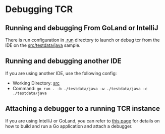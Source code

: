 # Debugging TCR

## Running and debugging From GoLand or IntelliJ

There is run configuration in [.run](../.run) directory to launch or debug tcr from
the IDE on the [src/testdata/java](../src/testdata/java) sample.

## Running and debugging another IDE

If you are using another IDE, use the following config:

- Working Directory: [src](../src)
- Command: `go run . -b ./testdata/java -w ./testdata/java -c ./testdata/java`

## Attaching a debugger to a running TCR instance

If you are using IntelliJ or GoLand, you can refer to
[this page](https://www.jetbrains.com/help/go/attach-to-running-go-processes-with-debugger.html)
for details on how to build and run a Go application and attach a debugger.

